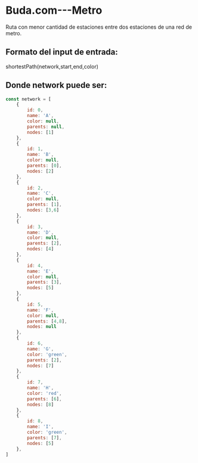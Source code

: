 # Buda.com---Metro
 Ruta con menor cantidad de estaciones entre dos estaciones de una red de metro.
 
 ## Formato del input de entrada:
  shortestPath(network,start,end,color)
  
## Donde network puede ser:

````javascript
const network = [
    {
        id: 0,
        name: 'A',
        color: null,
        parents: null,
        nodes: [1]
    },
    {
        id: 1,
        name: 'B',
        color: null,
        parents: [0],
        nodes: [2]
    },
    {
        id: 2,
        name: 'C',
        color: null,
        parents: [1],
        nodes: [3,6]
    },
    {
        id: 3,
        name: 'D',
        color: null,
        parents: [2],
        nodes: [4]
    },
    {
        id: 4,
        name: 'E',
        color: null,
        parents: [3],
        nodes: [5]
    },
    {
        id: 5,
        name: 'F',
        color: null,
        parents: [4,8],
        nodes: null
    },
    {
        id: 6,
        name: 'G',
        color: 'green',
        parents: [2],
        nodes: [7]
    },
    {
        id: 7,
        name: 'H',
        color: 'red',
        parents: [6],
        nodes: [8]
    },
    {
        id: 8,
        name: 'I',
        color: 'green',
        parents: [7],
        nodes: [5]
    },
]
````

